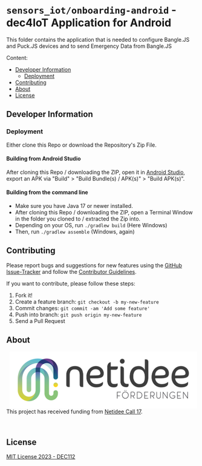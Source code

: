 # `sensors_iot/onboarding-android` - dec4IoT Application for Android

This folder contains the application that is needed to configure Bangle.JS and Puck.JS devices and to send Emergency Data from Bangle.JS 

Content:
* [Developer Information](#developer-information)
    * [Deployment](#deployment)
* [Contributing](#contributing)
* [About](#about)
* [License](#license)

## Developer Information

### Deployment

Either clone this Repo or download the Repository's Zip File.

#### Building from Android Studio
After cloning this Repo / downloading the ZIP, open it in [Android Studio](https://developer.android.com/studio), export an APK via "Build" > "Build Bundle(s) / APK(s)" > "Build APK(s)".

#### Building from the command line
* Make sure you have Java 17 or newer installed.
* After cloning this Repo / downloading the ZIP, open a Terminal Window in the folder you cloned to / extracted the Zip into.
* Depending on your OS, run `./gradlew build` (Here Windows)
* Then, run `./gradlew assemble` (Windows, again)

## Contributing

Please report bugs and suggestions for new features using the [GitHub Issue-Tracker](https://github.com/dec112/dc-iot/issues) and follow the [Contributor Guidelines](https://github.com/twbs/ratchet/blob/master/CONTRIBUTING.md).

If you want to contribute, please follow these steps:

1. Fork it!
2. Create a feature branch: `git checkout -b my-new-feature`
3. Commit changes: `git commit -am 'Add some feature'`
4. Push into branch: `git push origin my-new-feature`
5. Send a Pull Request



## About

<img align="right" src="https://raw.githubusercontent.com/dec112/dc-iot/main/app/assets/images/netidee.jpeg" height="150">This project has received funding from [Netidee Call 17](https://netidee.at).

<br clear="both" />

## License

[MIT License 2023 - DEC112](https://raw.githubusercontent.com/dec112/dc-iot/main/LICENSE)